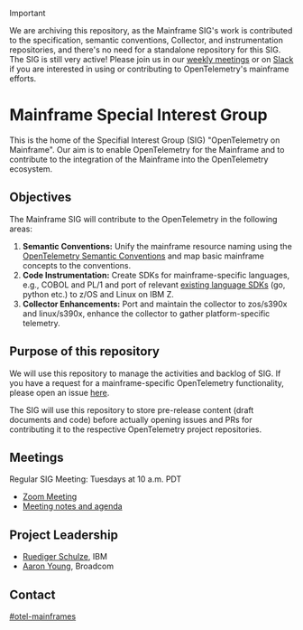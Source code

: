 > [!IMPORTANT] 
> We are archiving this repository, as the Mainframe SIG's work is contributed to the specification, semantic conventions, Collector, and instrumentation repositories, and there's no need for a standalone repository for this SIG. The SIG is still very active! Please join us in our [weekly meetings]([url](https://github.com/open-telemetry/community?tab=readme-ov-file#specification-sigs)) or on [Slack]([url](https://cloud-native.slack.com/archives/C05PXDFTCPJ)) if you are interested in using or contributing to OpenTelemetry's mainframe efforts.

# Mainframe Special Interest Group
This is the home of the Specifial Interest Group (SIG) "OpenTelemetry on Mainframe". 
Our aim is to enable OpenTelemetry for the Mainframe and to contribute to the integration of the Mainframe into the OpenTelemetry ecosystem.

## Objectives
The Mainframe SIG will contribute to the OpenTelemetry in the following areas:
1. **Semantic Conventions:** Unify the mainframe resource naming using the [OpenTelemetry Semantic Conventions](https://opentelemetry.io/docs/specs/semconv/) and map basic mainframe concepts to the conventions. 
2. **Code Instrumentation:** Create SDKs for mainframe-specific languages, e.g., COBOL and PL/1 and port of relevant [existing language SDKs](https://opentelemetry.io/docs/languages/) (go, python etc.) to z/OS and Linux on IBM Z.
3. **Collector Enhancements:** Port and maintain the collector to zos/s390x and linux/s390x, enhance the collector to gather platform-specific telemetry.

## Purpose of this repository

We will use this repository to manage the activities and backlog of SIG. If you have a request for a mainframe-specific OpenTelemetry functionality, please open an issue [here](https://github.com/open-telemetry/sig-mainframe/issues).

The SIG will use this repository to store pre-release content (draft documents and code) before actually opening issues and PRs for contributing it to the respective OpenTelemetry project repositories. 

## Meetings

Regular SIG Meeting: Tuesdays at 10 a.m. PDT
- [Zoom Meeting](https://zoom.us/j/96213920701?pwd=NnRFemhtWUJFeEhvRU5Wbk5TKzY5QT09)
- [Meeting notes and agenda](https://docs.google.com/document/d/14p-bpofozTL4n3jy6HZH_TKjoOXvog18G1HBRqq6liE/edit#heading=h.pss2tdsd549w)

## Project Leadership
- [Ruediger Schulze](https://github.com/rrschulze), IBM 
- [Aaron Young](https://github.com/youngaaronm), Broadcom

## Contact
[#otel-mainframes](https://cloud-native.slack.com/archives/C05PXDFTCPJ)
